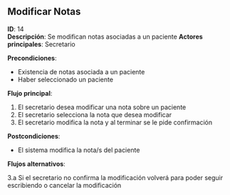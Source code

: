 ## Modificar Notas

**ID**: 14        
**Descripción**: Se modifican notas asociadas a un paciente
**Actores principales**: Secretario

**Precondiciones**:
* Existencia de notas asociada a un paciente
* Haber seleccionado un paciente

**Flujo principal**:
1. El secretario desea modificar una nota sobre un paciente
2. El secretario selecciona la nota que desea modificar
3. El secretario modifica la nota y al terminar se le pide confirmación

**Postcondiciones**:

* El sistema modifica la nota/s del paciente

**Flujos alternativos**:

3.a Si el secretario no confirma la modificación volverá para poder seguir escribiendo o cancelar la modificación
